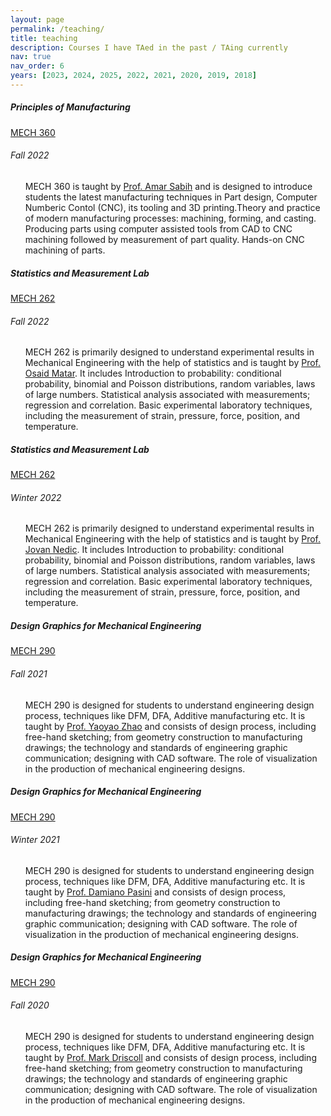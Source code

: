 ```yaml
---
layout: page
permalink: /teaching/
title: teaching
description: Courses I have TAed in the past / TAing currently
nav: true
nav_order: 6
years: [2023, 2024, 2025, 2022, 2021, 2020, 2019, 2018]
---
```




<div class="content">
    
 
 
 <div class="card mt-3">
  <div class="p-3">
    <div class="row">
      <div class="col-sm-10">
        <h5 class="font-weight-bold">Principles of Manufacturing</h5>
      </div>
      <div class="col-sm-2 text-left text-sm-right">
        <a class="badge font-weight-bold light-blue darken-1 text-uppercase align-middle" href="https://www.mcgill.ca/study/2022-2023/courses/mech-360" target="_blank">
            MECH 360
        </a>
      </div>
    </div>
    <h6 class="font-italic mt-2 mt-sm-0">Fall 2022</h6>
    <ul class="card-text font-weight-light list-group list-group-flush">
			<p>
			MECH 360 is taught by  <a href='https://www.mcgill.ca/continuingstudies/scs-community/biographies/sabih-amar'>Prof. Amar Sabih</a> and is designed to introduce students the latest manufacturing techniques in Part design, Computer Numberic Contol (CNC), its tooling and 3D printing.Theory and practice of modern manufacturing processes: machining, forming, and casting. Producing parts using computer assisted tools from CAD to CNC machining followed by measurement of part quality. Hands-on CNC machining of parts.
			</p>
    </ul>
  </div>
</div>
 
 
 
<div class="card mt-3">
  <div class="p-3">
    <div class="row">
      <div class="col-sm-10">
        <h5 class="font-weight-bold">Statistics and Measurement Lab</h5>
      </div>
      <div class="col-sm-2 text-left text-sm-right">
        <a class="badge font-weight-bold light-blue darken-1 text-uppercase align-middle" href="https://www.mcgill.ca/study/2022-2023/courses/mech-262" target="_blank">
            MECH 262
        </a>
      </div>
    </div>
    <h6 class="font-italic mt-2 mt-sm-0">Fall 2022</h6>
    <ul class="card-text font-weight-light list-group list-group-flush">
			<p>
			MECH 262 is primarily designed to understand experimental results in Mechanical Engineering with the help of statistics and is taught by <a href='https://www.linkedin.com/in/osaid-matar-ph-d-47b79a46/'>Prof. Osaid Matar</a>. It includes Introduction to probability: conditional probability, binomial and Poisson distributions, random variables, laws of large numbers. Statistical analysis associated with measurements; regression and correlation. Basic experimental laboratory techniques, including the measurement of strain, pressure, force, position, and temperature.
			</p>
    </ul>
  </div>
</div>






 

<div class="card mt-3">
  <div class="p-3">
    <div class="row">
      <div class="col-sm-10">
        <h5 class="font-weight-bold">Statistics and Measurement Lab</h5>
      </div>
      <div class="col-sm-2 text-left text-sm-right">
        <a class="badge font-weight-bold light-blue darken-1 text-uppercase align-middle" href="https://www.mcgill.ca/study/2021-2022/courses/mech-262" target="_blank">
            MECH 262
        </a>
      </div>
    </div>
    <h6 class="font-italic mt-2 mt-sm-0">Winter 2022</h6>
    <ul class="card-text font-weight-light list-group list-group-flush">
			<p>
			MECH 262 is primarily designed to understand experimental results in Mechanical Engineering with the help of statistics and is taught by <a href='https://www.mcgill.ca/mecheng/people/staff/jovan-nedic'>Prof. Jovan Nedic</a>. It includes Introduction to probability: conditional probability, binomial and Poisson distributions, random variables, laws of large numbers. Statistical analysis associated with measurements; regression and correlation. Basic experimental laboratory techniques, including the measurement of strain, pressure, force, position, and temperature.
			</p>
    </ul>
  </div>
</div>

<div class="card mt-3">
  <div class="p-3">
    <div class="row">
      <div class="col-sm-10">
        <h5 class="font-weight-bold">Design Graphics for Mechanical Engineering</h5>
      </div>
      <div class="col-sm-2 text-left text-sm-right">
        <a class="badge font-weight-bold light-blue darken-1 text-uppercase align-middle" href="https://www.mcgill.ca/study/2021-2022/courses/mech-290" target="_blank">
            MECH 290
        </a>
      </div>
    </div>
    <h6 class="font-italic mt-2 mt-sm-0">Fall 2021</h6>
    <ul class="card-text font-weight-light list-group list-group-flush">
			<p>
			MECH 290 is designed for students to understand engineering design process, techniques like DFM, DFA, Additive manufacturing etc. It is taught by <a href='https://www.mcgill.ca/mecheng/yaoyao-zhao'>Prof. Yaoyao Zhao</a> and consists of design process, including free-hand sketching; from geometry construction to manufacturing drawings; the technology and standards of engineering graphic communication; designing with CAD software. The role of visualization in the production of mechanical engineering designs.
			</p>
    </ul>
  </div>
</div>

<div class="card mt-3">
  <div class="p-3">
    <div class="row">
      <div class="col-sm-10">
        <h5 class="font-weight-bold">Design Graphics for Mechanical Engineering</h5>
      </div>
      <div class="col-sm-2 text-left text-sm-right">
        <a class="badge font-weight-bold light-blue darken-1 text-uppercase align-middle" href="https://www.mcgill.ca/study/2021-2022/courses/mech-290" target="_blank">
            MECH 290
        </a>
      </div>
    </div>
    <h6 class="font-italic mt-2 mt-sm-0">Winter 2021</h6>
    <ul class="card-text font-weight-light list-group list-group-flush">
			<p>
			MECH 290 is designed for students to understand engineering design process, techniques like DFM, DFA, Additive manufacturing etc. It is taught by <a href='https://www.mcgill.ca/mecheng/damiano-pasini'>Prof. Damiano Pasini</a> and consists of design process, including free-hand sketching; from geometry construction to manufacturing drawings; the technology and standards of engineering graphic communication; designing with CAD software. The role of visualization in the production of mechanical engineering designs.
			</p>
    </ul>
  </div>
</div>

<div class="card mt-3">
  <div class="p-3">
    <div class="row">
      <div class="col-sm-10">
        <h5 class="font-weight-bold">Design Graphics for Mechanical Engineering</h5>
      </div>
      <div class="col-sm-2 text-left text-sm-right">
        <a class="badge font-weight-bold light-blue darken-1 text-uppercase align-middle" href="https://www.mcgill.ca/study/2021-2022/courses/mech-290" target="_blank">
            MECH 290
        </a>
      </div>
    </div>
    <h6 class="font-italic mt-2 mt-sm-0">Fall 2020</h6>
    <ul class="card-text font-weight-light list-group list-group-flush">
			<p>
			MECH 290 is designed for students to understand engineering design process, techniques like DFM, DFA, Additive manufacturing etc. It is taught by <a href='https://www.mcgill.ca/mecheng/people/staff/mark-driscoll'>Prof. Mark Driscoll</a> and consists of design process, including free-hand sketching; from geometry construction to manufacturing drawings; the technology and standards of engineering graphic communication; designing with CAD software. The role of visualization in the production of mechanical engineering designs.
			</p>
    </ul>
  </div>
</div>

